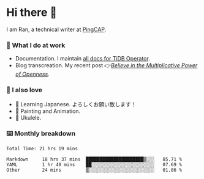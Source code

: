 # Hi there 👋

I am Ran, a technical writer at [PingCAP](https://pingcap.com/).

### 📝 What I do at work

- Documentation. I maintain [all docs for TiDB Operator](https://github.com/pingcap/docs-tidb-operator).
- Blog transcreation. My recent post 👉[*Believe in the Multiplicative Power of Openness*](https://pingcap.com/blog/believe-in-the-multiplicative-power-of-openness-open-source-community).

### 🤠 I also love

- 💬 Learning Japanese. よろしくお願い致します！
- 🎨 Painting and Animation.
- 🎵 Ukulele.

### ⌨️ Monthly breakdown

<!--START_SECTION:waka-->

```text
Total Time: 21 hrs 19 mins

Markdown     18 hrs 37 mins  █████████████████████▒░░░   85.71 %
YAML         1 hr 40 mins    ██░░░░░░░░░░░░░░░░░░░░░░░   07.69 %
Other        24 mins         ▒░░░░░░░░░░░░░░░░░░░░░░░░   01.86 %
```

<!--END_SECTION:waka-->
